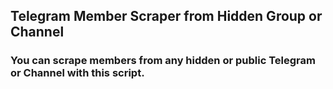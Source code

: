 ## Telegram Member Scraper from Hidden Group or Channel
### You can scrape members from any hidden or public Telegram or Channel with this script.